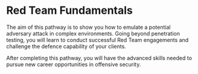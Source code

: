 # Red Team Fundamentals

The aim of this pathway is to show you how to emulate a potential adversary attack in complex environments. Going beyond penetration testing, you will learn to conduct successful Red Team engagements and challenge the defence capability of your clients.

After completing this pathway, you will have the advanced skills needed to pursue new career opportunities in offensive security.
